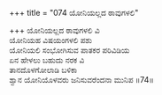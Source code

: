 +++
title = "074 ಯೋನಿಯಲ್ಲದ ಠಾವುಗಳಲಿ"

+++
ಯೋನಿಯಲ್ಲದ ಠಾವುಗಳಲಿ  ವಿ   
ಯೋನಿಯಹ ವಿಷಯಂಗಳಲಿ ಪಶು   
ಯೋನಿಯಲಿ ಸಂಭೋಗಿಸುವ ಪಾತಕರ ಪರಿವಿಡಿಯ   
ಏನ ಹೇಳಲು ಬಹುದು ನರಕ ವಿ   
ತಾನದೊಳಗೋಲಾಡಿ ಬಳಿಕಾ   
ಶ್ವಾನ ಯೋನಿಯೊಳವರು ಜನಿಸುವರೆಂದನಾ ಮುನಿಪ   ॥74॥